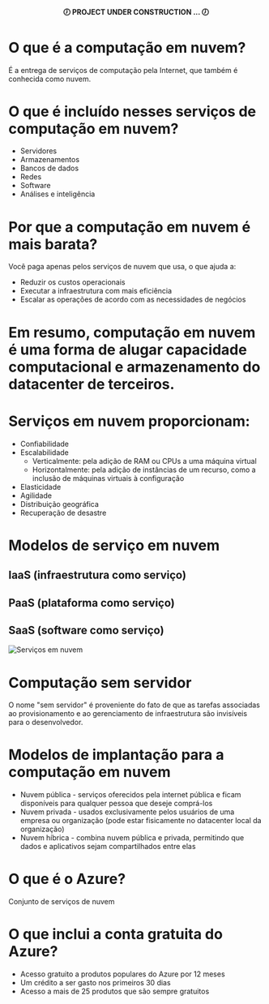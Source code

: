 <h4 align="center">
  🕖 PROJECT UNDER CONSTRUCTION ... 🕖
</h4>


# O que é a computação em nuvem?
É a entrega de serviços de computação pela Internet, que também é conhecida como nuvem. 

# O que é incluído nesses serviços de computação em nuvem?
- Servidores
- Armazenamentos
- Bancos de dados
- Redes
- Software
- Análises e inteligência


# Por que a computação em nuvem é mais barata?
Você paga apenas pelos serviços de nuvem que usa, o que ajuda a:
- Reduzir os custos operacionais
- Executar a infraestrutura com mais eficiência
- Escalar as operações de acordo com as necessidades de negócios

# Em resumo, computação em nuvem é uma forma de alugar capacidade computacional e armazenamento do datacenter de terceiros. 

# Serviços em nuvem proporcionam:
- Confiabilidade
- Escalabilidade
    - Verticalmente: pela adição de RAM ou CPUs a uma máquina virtual
    - Horizontalmente: pela adição de instâncias de um recurso, como a inclusão de máquinas virtuais à configuração
- Elasticidade
- Agilidade
- Distribuição geográfica
- Recuperação de desastre

# Modelos de serviço em nuvem
## IaaS (infraestrutura como serviço)
## PaaS (plataforma como serviço)
## SaaS (software como serviço)


![Serviços em nuvem](https://tecnomega.com.br/wp-content/uploads/image-hierarquia-iaas-paas-saas.png)


# Computação sem servidor
O nome "sem servidor" é proveniente do fato de que as tarefas associadas ao provisionamento e ao gerenciamento de infraestrutura são invisíveis para o desenvolvedor. 


# Modelos de implantação para a computação em nuvem
- Nuvem pública - serviços oferecidos pela internet pública e ficam disponíveis para qualquer pessoa que deseje comprá-los
- Nuvem privada - usados exclusivamente pelos usuários de uma empresa ou organização (pode estar fisicamente no datacenter local da organização)
- Nuvem híbrica - combina nuvem pública e privada, permitindo que dados e aplicativos sejam compartilhados entre elas

# O que é o Azure?
Conjunto de serviços de nuvem

# O que inclui a conta gratuita do Azure?
- Acesso gratuito a produtos populares do Azure por 12 meses
- Um crédito a ser gasto nos primeiros 30 dias
- Acesso a mais de 25 produtos que são sempre gratuitos

